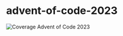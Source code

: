 # advent-of-code-2023
![Coverage](https://img.shields.io/badge/Coverage-93.3%25-brightgreen)
Advent of Code 2023
